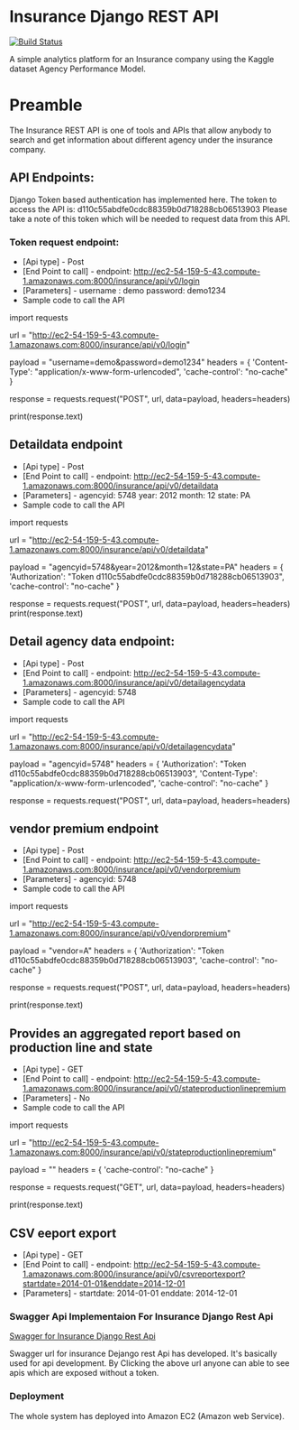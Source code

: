 # Insurance Django REST API

[![Build Status](https://travis-ci.org/joemccann/dillinger.svg?branch=master)](https://travis-ci.org/joemccann/dillinger)


A simple analytics platform for an Insurance company using the Kaggle dataset Agency Performance Model.

# Preamble

 The Insurance REST API is one of tools and APIs that allow anybody to search and get information about different agency under the insurance company.

## API Endpoints:

Django Token based authentication has implemented here. The token to access the API is:
d110c55abdfe0cdc88359b0d718288cb06513903
Please take a note of this token which will be needed to request data from this API.

### Token request endpoint:

* [Api type] - Post
* [End Point to call] - endpoint: http://ec2-54-159-5-43.compute-1.amazonaws.com:8000/insurance/api/v0/login
* [Parameters] - username : demo password: demo1234
* Sample code to call the API 


import requests

url = "http://ec2-54-159-5-43.compute-1.amazonaws.com:8000/insurance/api/v0/login"

payload = "username=demo&password=demo1234"
headers = {
    'Content-Type': "application/x-www-form-urlencoded",
    'cache-control': "no-cache"    
}

response = requests.request("POST", url, data=payload, headers=headers)

print(response.text)

## Detaildata endpoint

* [Api type] - Post
* [End Point to call] - endpoint: http://ec2-54-159-5-43.compute-1.amazonaws.com:8000/insurance/api/v0/detaildata
* [Parameters] - agencyid: 5748 year: 2012 month: 12 state: PA
* Sample code to call the API 


import requests

url = "http://ec2-54-159-5-43.compute-1.amazonaws.com:8000/insurance/api/v0/detaildata"

payload = "agencyid=5748&year=2012&month=12&state=PA"
headers = {
    'Authorization': "Token d110c55abdfe0cdc88359b0d718288cb06513903",
    'cache-control': "no-cache"
    }

response = requests.request("POST", url, data=payload, headers=headers)
print(response.text)

## Detail agency data endpoint: 

* [Api type] - Post
* [End Point to call] - endpoint: http://ec2-54-159-5-43.compute-1.amazonaws.com:8000/insurance/api/v0/detailagencydata
* [Parameters] - agencyid: 5748
* Sample code to call the API 


import requests

url = "http://ec2-54-159-5-43.compute-1.amazonaws.com:8000/insurance/api/v0/detailagencydata"

payload = "agencyid=5748"
headers = {
    'Authorization': "Token d110c55abdfe0cdc88359b0d718288cb06513903",
    'Content-Type': "application/x-www-form-urlencoded",
    'cache-control': "no-cache"
    }

response = requests.request("POST", url, data=payload, headers=headers)

## vendor premium endpoint

* [Api type] - Post
* [End Point to call] - endpoint: http://ec2-54-159-5-43.compute-1.amazonaws.com:8000/insurance/api/v0/vendorpremium
* [Parameters] - agencyid: 5748
* Sample code to call the API 

import requests

url = "http://ec2-54-159-5-43.compute-1.amazonaws.com:8000/insurance/api/v0/vendorpremium"

payload = "vendor=A"
headers = {
    'Authorization': "Token d110c55abdfe0cdc88359b0d718288cb06513903",
    'cache-control': "no-cache"
    }

response = requests.request("POST", url, data=payload, headers=headers)

print(response.text)

## Provides an aggregated report based on production line and state

* [Api type] - GET
* [End Point to call] - endpoint: http://ec2-54-159-5-43.compute-1.amazonaws.com:8000/insurance/api/v0/stateproductionlinepremium
* [Parameters] - No
* Sample code to call the API 


import requests

url = "http://ec2-54-159-5-43.compute-1.amazonaws.com:8000/insurance/api/v0/stateproductionlinepremium"

payload = ""
headers = {
    'cache-control': "no-cache"
    }

response = requests.request("GET", url, data=payload, headers=headers)

print(response.text)

## CSV eeport export


* [Api type] - GET
* [End Point to call] - endpoint: http://ec2-54-159-5-43.compute-1.amazonaws.com:8000/insurance/api/v0/csvreportexport?startdate=2014-01-01&enddate=2014-12-01
* [Parameters] - startdate: 2014-01-01 enddate: 2014-12-01


### Swagger Api Implementaion For Insurance Django Rest Api

[Swagger for Insurance Django Rest Api](http://ec2-54-159-5-43.compute-1.amazonaws.com:8000/insurance/api/v0/swagger-docs/)


Swagger url for insurance Dejango rest Api has developed. It's basically used for api development. By Clicking the above url anyone can able to see apis which are exposed without a token.

### Deployment
The whole system has deployed into Amazon EC2 (Amazon web Service).

